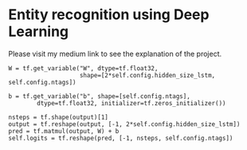 # Entity recognition using Deep Learning

Please visit my medium link to see the explanation of the project.

```
W = tf.get_variable("W", dtype=tf.float32,
                    shape=[2*self.config.hidden_size_lstm, self.config.ntags])
                    
b = tf.get_variable("b", shape=[self.config.ntags],
        dtype=tf.float32, initializer=tf.zeros_initializer())

nsteps = tf.shape(output)[1]
output = tf.reshape(output, [-1, 2*self.config.hidden_size_lstm])
pred = tf.matmul(output, W) + b
self.logits = tf.reshape(pred, [-1, nsteps, self.config.ntags])
```
